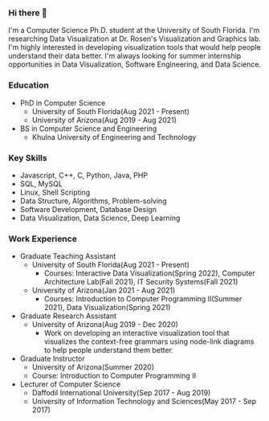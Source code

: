 ### Hi there 👋

<!--
**dilshadurrahman58/dilshadurrahman58** is a ✨ _special_ ✨ repository because its `README.md` (this file) appears on your GitHub profile.

Here are some ideas to get you started:

- 🔭 I’m currently working on ...
- 🌱 I’m currently learning ...
- 👯 I’m looking to collaborate on ...
- 🤔 I’m looking for help with ...
- 💬 Ask me about ...
- 📫 How to reach me: ...
- 😄 Pronouns: ...
- ⚡ Fun fact: ...
-->

I'm a Computer Science Ph.D. student at the University of South Florida. I'm researching Data Visualization at Dr. Rosen's Visualization and Graphics lab. I'm highly interested in developing visualization tools that would help people understand their data better. I'm always looking for summer internship opportunities in Data Visualization, Software Engineering, and Data Science.

### Education
- PhD in Computer Science
  - University of South Florida(Aug 2021 - Present)
  - University of Arizona(Aug 2019 - Aug 2021)
- BS in Computer Science and Engineering
  - Khulna University of Engineering and Technology

### Key Skills
- Javascript, C++, C, Python, Java, PHP
- SQL, MySQL
- Linux, Shell Scripting
- Data Structure, Algorithms, Problem-solving
- Software Development, Database Design
- Data Visualization, Data Science, Deep Learning

### Work Experience
- Graduate Teaching Assistant
  - University of South Florida(Aug 2021 - Present)
    - Courses: Interactive Data Visualization(Spring 2022), Computer Architecture Lab(Fall 2021), IT Security Systems(Fall 2021)
  - University of Arizona(Jan 2021 - Aug 2021)
    - Courses: Introduction to Computer Programming II(Summer 2021), Data Visualization(Spring 2021)
- Graduate Research Assistant
  - University of Arizona(Aug 2019 - Dec 2020)
    - Work on developing an interactive visualization tool that visualizes the context-free grammars using node-link diagrams to help people understand them better.
- Graduate Instructor
  - University of Arizona(Summer 2020)
  - Course: Introduction to Computer Programming II
- Lecturer of Computer Science
  - Daffodil International University(Sep 2017 - Aug 2019)
  - University of Information Technology and Sciences(May 2017 - Sep 2017)
